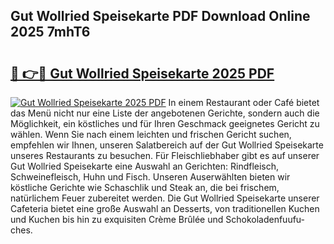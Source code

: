 ## Gut Wollried Speisekarte PDF Download Online 2025 7mhT6

# <h2><a href="http://gccb9a.nevu.top/?p=Gut+Wollried+Speisekarte">🔗 👉🔴 Gut Wollried Speisekarte 2025 PDF</a></h2>

[![Gut Wollried Speisekarte 2025 PDF](https://i.imgur.com/dBaPXMq.png)](http://gccb9a.nevu.top/?p=Gut+Wollried+Speisekarte)
In einem Restaurant oder Café bietet das Menü nicht nur eine Liste der angebotenen Gerichte, sondern auch die Möglichkeit, ein köstliches und für Ihren Geschmack geeignetes Gericht zu wählen. Wenn Sie nach einem leichten und frischen Gericht suchen, empfehlen wir Ihnen, unseren Salatbereich auf der Gut Wollried Speisekarte unseres Restaurants zu besuchen. Für Fleischliebhaber gibt es auf unserer Gut Wollried Speisekarte eine Auswahl an Gerichten: Rindfleisch, Schweinefleisch, Huhn und Fisch. Unseren Auserwählten bieten wir köstliche Gerichte wie Schaschlik und Steak an, die bei frischem, natürlichem Feuer zubereitet werden. Die Gut Wollried Speisekarte unserer Cafeteria bietet eine große Auswahl an Desserts, von traditionellen Kuchen und Kuchen bis hin zu exquisiten Crème Brûlée und Schokoladenfuufu-ches.
